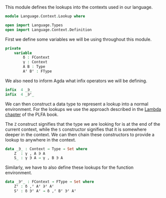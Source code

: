 This module defines the lookups into the contexts used in our language.
```agda
module Language.Context.Lookup where

open import Language.Types
open import Language.Context.Definition
```

First we define some variables we will be using throughout this module.
```agda
private
    variable
        δ : FContext
        γ : Context
        A B : Type
        Aᶠ Bᶠ : FType
```

We also need to inform Agda what infix operators we will be defining.
```agda
infix  4 _∋_
infix  4 _∋ᶠ_
```

We can then construct a data type to represent a lookup into a normal
environment. For the lookups we use the approach described in the
[Lambda chapter](https://plfa.github.io/Lambda/) of the PLFA book.

The `Z` construct signifies that the type we are looking for is at the end of the
current context, while the `S` constructor signifies that it is somewhere deeper
in the context. We can then chain these constructors to provide a lookup to
anywhere in the context.
```agda
data _∋_ : Context → Type → Set where
    Z  : γ , A ∋ A
    S_ : γ ∋ A → γ , B ∋ A
```

Similarly, we have to also define these lookups for the function environment.
```agda
data _∋ᶠ_ : FContext → FType → Set where
    Zᶠ : δ ,ᶠ Aᶠ ∋ᶠ Aᶠ
    Sᶠ : δ ∋ᶠ Aᶠ → δ ,ᶠ Bᶠ ∋ᶠ Aᶠ
```
